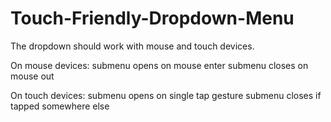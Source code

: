 # Touch-Friendly-Dropdown-Menu

The dropdown should work with mouse and touch devices.

On mouse devices:
submenu opens on mouse enter
submenu closes on mouse out

On touch devices:
submenu opens on single tap gesture
submenu closes if tapped somewhere else
